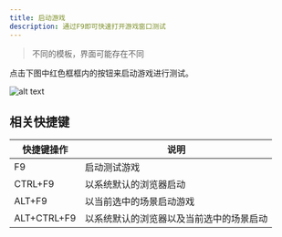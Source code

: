 ```yaml
---
title: 启动游戏
description: 通过F9即可快速打开游戏窗口测试
---
```


> 不同的模板，界面可能存在不同

点击下图中红色框框内的按钮来启动游戏进行测试。

![alt text](https://assbak.gcw.wiki/gcw/image/zh_hans/getting-started/4.launchgame/image.png)

## 相关快捷键

| 快捷键操作  | 说明                                     |
| ----------- | ---------------------------------------- |
| F9          | 启动测试游戏                             |
| CTRL+F9     | 以系统默认的浏览器启动                   |
| ALT+F9      | 以当前选中的场景启动游戏                 |
| ALT+CTRL+F9 | 以系统默认的浏览器以及当前选中的场景启动 |
